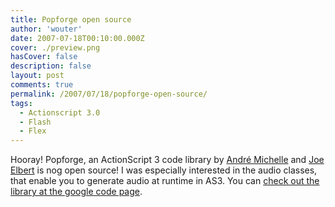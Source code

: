 ```yaml
---
title: Popforge open source
author: 'wouter'
date: 2007-07-18T00:10:00.000Z
cover: ./preview.png
hasCover: false
description: false
layout: post
comments: true
permalink: /2007/07/18/popforge-open-source/
tags:
  - Actionscript 3.0
  - Flash
  - Flex
---
```

Hooray! Popforge, an ActionScript 3 code library by [André Michelle][1] and [Joe Elbert][2] is nog open source! I was especially interested in the audio classes, that enable you to generate audio at runtime in AS3. You can [check out the library at the google code page][3].

 [1]: http://blog.andre-michelle.com/
 [2]: http://blog.je2050.de/
 [3]: http://code.google.com/p/popforge/